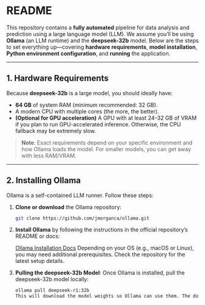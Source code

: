 # README

This repository contains a **fully automated** pipeline for data analysis and prediction using a large language model (LLM). We assume you’ll be using **Ollama** (an LLM runtime) and the **deepseek-32b** model. Below are the steps to set everything up—covering **hardware requirements**, **model installation**, **Python environment configuration**, and **running** the application.

---

## 1. Hardware Requirements

Because **deepseek-32b** is a large model, you should ideally have:

- **64 GB** of system RAM (minimum recommended: 32 GB).
- A modern CPU with multiple cores (the more, the better).
- **(Optional for GPU acceleration)** A GPU with at least 24–32 GB of VRAM if you plan to run GPU-accelerated inference. Otherwise, the CPU fallback may be extremely slow.

> **Note**: Exact requirements depend on your specific environment and how Ollama loads the model. For smaller models, you can get away with less RAM/VRAM.

---

## 2. Installing Ollama

Ollama is a self-contained LLM runner. Follow these steps:

1. **Clone or download** the Ollama repository:
   ```bash
   git clone https://github.com/jmorganca/ollama.git
2. **Install Ollama** by following the instructions in the official repository’s README or docs:
   
   [Ollama Installation Docs](https://github.com/ollama/ollama#installation)
   Depending on your OS (e.g., macOS or Linux), you may need additional prerequisites. Check the repository for the latest setup details.

3. **Pulling the deepseek-32b Model**:
   Once Ollama is installed, pull the deepseek-32b model locally:
   ```bash
   ollama pull deepseek-r1:32b
   This will download the model weights so Ollama can use them. The download size can be several tens of gigabytes.

